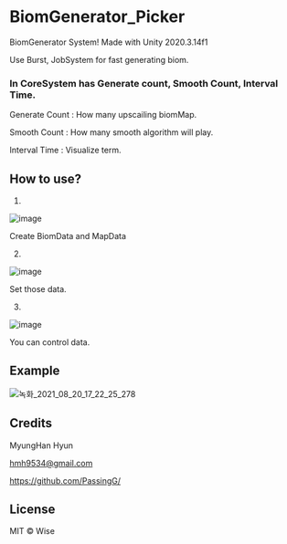 # BiomGenerator_Picker
 BiomGenerator System!
 Made with Unity 2020.3.14f1
 
 Use Burst, JobSystem for fast generating biom.
 
 
 ### In CoreSystem has Generate count, Smooth Count, Interval Time.
 
 
 Generate Count : How many upscailing biomMap.
 
 Smooth Count : How many smooth algorithm will play.
 
 Interval Time : Visualize term.

 ## How to use?
 
 1.
 ![image](https://user-images.githubusercontent.com/49996889/130202920-3c8c4826-7642-4c8f-9eda-a367b26582a5.png)
 
 Create BiomData and MapData
 
 2.
 ![image](https://user-images.githubusercontent.com/49996889/130202814-adeb098a-91cd-47d1-8a62-ca08d71ad258.png)
 
 Set those data.
 
 3. 
 ![image](https://user-images.githubusercontent.com/49996889/130203037-c7c51489-d094-4f8f-8d27-df56d8bcd400.png)
 
 You can control data.
 
 ## Example
 
 ![녹화_2021_08_20_17_22_25_278](https://user-images.githubusercontent.com/49996889/130203692-771c3a2e-9203-4cdd-9daf-612354b54d98.gif)
 
 
 ## Credits
 
 MyungHan Hyun
 
 hmh9534@gmail.com
 
 https://github.com/PassingG/
 
 ## License
 
 MIT © Wise
